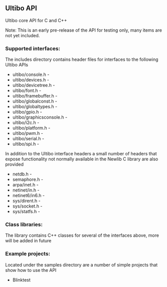 ## Ultibo API

Ultibo core API for C and C++

Note: This is an early pre-release of the API for testing only, many items are not yet included.

### Supported interfaces:

The includes directory contains header files for interfaces to the following Ultibo APIs

* ultibo/console.h - 
* ultibo/devices.h - 
* ultibo/devicetree.h - 
* ultibo/font.h - 
* ultibo/framebuffer.h - 
* ultibo/globalconst.h - 
* ultibo/globaltypes.h - 
* ultibo/gpio.h - 
* ultibo/graphicsconsole.h - 
* ultibo/i2c.h - 
* ultibo/platform.h - 
* ultibo/pwm.h - 
* ultibo/serial.h - 
* ultibo/spi.h - 

In addition to the Ultibo interface headers a small number of headers that expose functionality not normally available in the Newlib C library are also provided

* netdb.h - 
* semaphore.h -
* arpa/inet.h - 
* netinet/in.h - 
* netinet6/in6.h - 
* sys/dirent.h - 
* sys/socket.h - 
* sys/statfs.h - 

### Class libraries:

The library contains C++ classes for several of the interfaces above, more will be added in future


### Example projects:

Located under the samples directory are a number of simple projects that show how to use the API

* Blinktest

